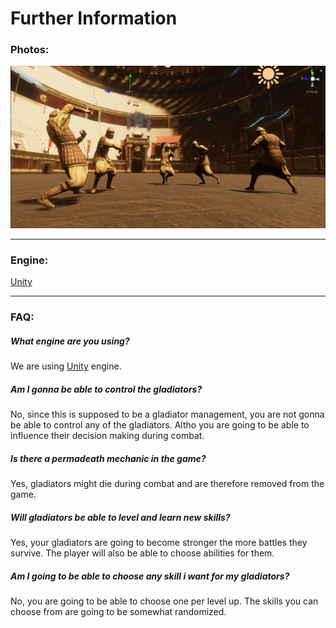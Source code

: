 # Further Information

### Photos:
![Image](resources/images/img1.PNG)

***
### Engine:
[Unity](http://www.unity.com)

***

### FAQ:

##### What engine are you using?

We are using [Unity](http://www.unity.com) engine.

##### Am I gonna be able to control the gladiators?

No, since this is supposed to be a gladiator management, you are not gonna be able to control any of the gladiators.
Altho you are going to be able to influence their decision making during combat.

##### Is there a permadeath mechanic in the game?

Yes, gladiators might die during combat and are therefore removed from the game.

##### Will gladiators be able to level and learn new skills?

Yes, your gladiators are going to become stronger the more battles they survive. 
The player will also be able to choose abilities for them.

##### Am I going to be able to choose any skill i want for my gladiators?

No, you are going to be able to choose one per level up. The skills you can choose from are going to be somewhat randomized.